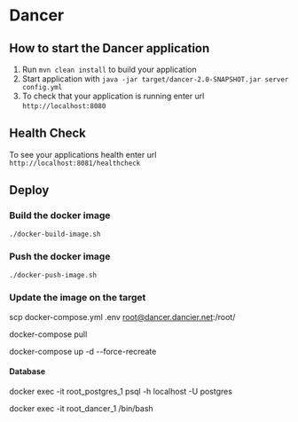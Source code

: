 # Dancer

## How to start the Dancer application

1. Run `mvn clean install` to build your application
1. Start application with `java -jar target/dancer-2.0-SNAPSHOT.jar server config.yml`
1. To check that your application is running enter url `http://localhost:8080`

## Health Check

To see your applications health enter url `http://localhost:8081/healthcheck`

## Deploy

### Build the docker image
```bash
./docker-build-image.sh
```

### Push the docker image
```bash
./docker-push-image.sh
```

### Update the image on the target

scp docker-compose.yml .env root@dancer.dancier.net:/root/

docker-compose pull

docker-compose up -d --force-recreate

#### Database

docker exec -it root_postgres_1 psql -h localhost -U postgres

docker exec -it root_dancer_1 /bin/bash

